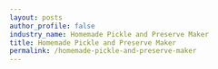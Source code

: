 ```yaml
---
layout: posts 
author_profile: false 
industry_name: Homemade Pickle and Preserve Maker
title: Homemade Pickle and Preserve Maker
permalink: /homemade-pickle-and-preserve-maker
---
```

